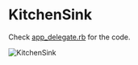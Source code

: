 # KitchenSink

Check [app_delegate.rb](https://github.com/clayallsopp/formotion/blob/master/examples/KitchenSink/app/app_delegate.rb) for the code.

![KitchenSink](http://i.imgur.com/fdCfV.png)